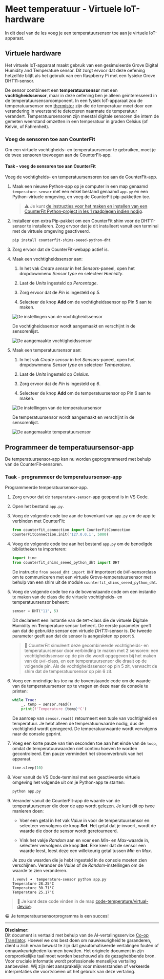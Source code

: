<!--
CO_OP_TRANSLATOR_METADATA:
{
  "original_hash": "70e5a428b607cd5a9a4f422c2a4df03d",
  "translation_date": "2025-08-27T21:06:56+00:00",
  "source_file": "2-farm/lessons/1-predict-plant-growth/virtual-device-temp.md",
  "language_code": "nl"
}
-->
# Meet temperatuur - Virtuele IoT-hardware

In dit deel van de les voeg je een temperatuursensor toe aan je virtuele IoT-apparaat.

## Virtuele hardware

Het virtuele IoT-apparaat maakt gebruik van een gesimuleerde Grove Digital Humidity and Temperature sensor. Dit zorgt ervoor dat deze oefening hetzelfde blijft als het gebruik van een Raspberry Pi met een fysieke Grove DHT11-sensor.

De sensor combineert een **temperatuursensor** met een **vochtigheidssensor**, maar in deze oefening ben je alleen geïnteresseerd in de temperatuursensorcomponent. In een fysiek IoT-apparaat zou de temperatuursensor een [thermistor](https://wikipedia.org/wiki/Thermistor) zijn die de temperatuur meet door een verandering in weerstand te detecteren naarmate de temperatuur verandert. Temperatuursensoren zijn meestal digitale sensoren die intern de gemeten weerstand omzetten in een temperatuur in graden Celsius (of Kelvin, of Fahrenheit).

### Voeg de sensoren toe aan CounterFit

Om een virtuele vochtigheids- en temperatuursensor te gebruiken, moet je de twee sensoren toevoegen aan de CounterFit-app.

#### Taak - voeg de sensoren toe aan CounterFit

Voeg de vochtigheids- en temperatuursensoren toe aan de CounterFit-app.

1. Maak een nieuwe Python-app op je computer in een map genaamd `temperature-sensor` met een enkel bestand genaamd `app.py` en een Python-virtuele omgeving, en voeg de CounterFit pip-pakketten toe.

    > ⚠️ Je kunt [de instructies voor het maken en instellen van een CounterFit Python-project in les 1 raadplegen indien nodig](../../../1-getting-started/lessons/1-introduction-to-iot/virtual-device.md).

1. Installeer een extra Pip-pakket om een CounterFit shim voor de DHT11-sensor te installeren. Zorg ervoor dat je dit installeert vanuit een terminal met de virtuele omgeving geactiveerd.

    ```sh
    pip install counterfit-shims-seeed-python-dht
    ```

1. Zorg ervoor dat de CounterFit-webapp actief is.

1. Maak een vochtigheidssensor aan:

    1. In het vak *Create sensor* in het *Sensors*-paneel, open het dropdownmenu *Sensor type* en selecteer *Humidity*.

    1. Laat de *Units* ingesteld op *Percentage*.

    1. Zorg ervoor dat de *Pin* is ingesteld op *5*.

    1. Selecteer de knop **Add** om de vochtigheidssensor op Pin 5 aan te maken.

    ![De instellingen van de vochtigheidssensor](../../../../../translated_images/counterfit-create-humidity-sensor.2750e27b6f30e09cf4e22101defd5252710717620816ab41ba688f91f757c49a.nl.png)

    De vochtigheidssensor wordt aangemaakt en verschijnt in de sensorenlijst.

    ![De aangemaakte vochtigheidssensor](../../../../../translated_images/counterfit-humidity-sensor.7b12f7f339e430cb26c8211d2dba4ef75261b353a01da0932698b5bebd693f27.nl.png)

1. Maak een temperatuursensor aan:

    1. In het vak *Create sensor* in het *Sensors*-paneel, open het dropdownmenu *Sensor type* en selecteer *Temperature*.

    1. Laat de *Units* ingesteld op *Celsius*.

    1. Zorg ervoor dat de *Pin* is ingesteld op *6*.

    1. Selecteer de knop **Add** om de temperatuursensor op Pin 6 aan te maken.

    ![De instellingen van de temperatuursensor](../../../../../translated_images/counterfit-create-temperature-sensor.199350ed34f7343d79dccbe95eaf6c11d2121f03d1c35ab9613b330c23f39b29.nl.png)

    De temperatuursensor wordt aangemaakt en verschijnt in de sensorenlijst.

    ![De aangemaakte temperatuursensor](../../../../../translated_images/counterfit-temperature-sensor.f0560236c96a9016bafce7f6f792476fe3367bc6941a1f7d5811d144d4bcbfff.nl.png)

## Programmeer de temperatuursensor-app

De temperatuursensor-app kan nu worden geprogrammeerd met behulp van de CounterFit-sensoren.

### Taak - programmeer de temperatuursensor-app

Programmeerde temperatuursensor-app.

1. Zorg ervoor dat de `temperature-sensor`-app geopend is in VS Code.

1. Open het bestand `app.py`.

1. Voeg de volgende code toe aan de bovenkant van `app.py` om de app te verbinden met CounterFit:

    ```python
    from counterfit_connection import CounterFitConnection
    CounterFitConnection.init('127.0.0.1', 5000)
    ```

1. Voeg de volgende code toe aan het bestand `app.py` om de benodigde bibliotheken te importeren:

    ```python
    import time
    from counterfit_shims_seeed_python_dht import DHT
    ```

    De instructie `from seeed_dht import DHT` importeert de `DHT`-sensorclass om te communiceren met een virtuele Grove-temperatuursensor met behulp van een shim uit de module `counterfit_shims_seeed_python_dht`.

1. Voeg de volgende code toe na de bovenstaande code om een instantie te maken van de class die de virtuele vochtigheids- en temperatuursensor beheert:

    ```python
    sensor = DHT("11", 5)
    ```

    Dit declareert een instantie van de `DHT`-class die de virtuele **D**igitale **H**umidity en **T**emperature sensor beheert. De eerste parameter geeft aan dat de gebruikte sensor een virtuele *DHT11*-sensor is. De tweede parameter geeft aan dat de sensor is aangesloten op poort `5`.

    > 💁 CounterFit simuleert deze gecombineerde vochtigheids- en temperatuursensor door verbinding te maken met 2 sensoren: een vochtigheidssensor op de pin die wordt opgegeven bij het maken van de `DHT`-class, en een temperatuursensor die draait op de volgende pin. Als de vochtigheidssensor op pin 5 zit, verwacht de shim dat de temperatuursensor op pin 6 zit.

1. Voeg een oneindige lus toe na de bovenstaande code om de waarde van de temperatuursensor op te vragen en deze naar de console te printen:

    ```python
    while True:
        _, temp = sensor.read()
        print(f'Temperature {temp}°C')
    ```

    De aanroep van `sensor.read()` retourneert een tuple van vochtigheid en temperatuur. Je hebt alleen de temperatuurwaarde nodig, dus de vochtigheid wordt genegeerd. De temperatuurwaarde wordt vervolgens naar de console geprint.

1. Voeg een korte pauze van tien seconden toe aan het einde van de `loop`, omdat de temperatuurwaarden niet continu hoeven te worden gecontroleerd. Een pauze vermindert het stroomverbruik van het apparaat.

    ```python
    time.sleep(10)
    ```

1. Voer vanuit de VS Code-terminal met een geactiveerde virtuele omgeving het volgende uit om je Python-app te starten:

    ```sh
    python app.py
    ```

1. Verander vanuit de CounterFit-app de waarde van de temperatuursensor die door de app wordt gelezen. Je kunt dit op twee manieren doen:

    * Voer een getal in het vak *Value* in voor de temperatuursensor en selecteer vervolgens de knop **Set**. Het getal dat je invoert, wordt de waarde die door de sensor wordt geretourneerd.

    * Vink het vakje *Random* aan en voer een *Min*- en *Max*-waarde in, selecteer vervolgens de knop **Set**. Elke keer dat de sensor een waarde leest, leest deze een willekeurig getal tussen *Min* en *Max*.

    Je zou de waarden die je hebt ingesteld in de console moeten zien verschijnen. Verander de *Value* of de *Random*-instellingen om de waarde te zien veranderen.

    ```output
    (.venv) ➜  temperature-sensor python app.py
    Temperature 28.25°C
    Temperature 30.71°C
    Temperature 25.17°C
    ```

> 💁 Je kunt deze code vinden in de map [code-temperature/virtual-device](../../../../../2-farm/lessons/1-predict-plant-growth/code-temperature/virtual-device).

😀 Je temperatuursensorprogramma is een succes!

---

**Disclaimer**:  
Dit document is vertaald met behulp van de AI-vertalingsservice [Co-op Translator](https://github.com/Azure/co-op-translator). Hoewel we ons best doen om nauwkeurigheid te garanderen, dient u zich ervan bewust te zijn dat geautomatiseerde vertalingen fouten of onnauwkeurigheden kunnen bevatten. Het originele document in zijn oorspronkelijke taal moet worden beschouwd als de gezaghebbende bron. Voor cruciale informatie wordt professionele menselijke vertaling aanbevolen. Wij zijn niet aansprakelijk voor misverstanden of verkeerde interpretaties die voortvloeien uit het gebruik van deze vertaling.